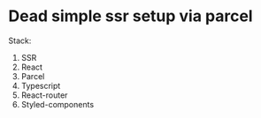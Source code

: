 # Dead simple ssr setup via parcel

Stack:

1. SSR
2. React
3. Parcel
4. Typescript
5. React-router
6. Styled-components